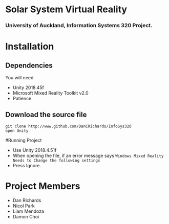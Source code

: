 # Solar System Virtual Reality 
### University of Auckland, Information Systems 320 Project.

# Installation
## Dependencies
You will need
- Unity 2018.45f
- Microsoft Mixed Reality Toolkit v2.0
- Patience
## Download the source file
``` 
git clone http://www.github.com/DanCRichards/InfoSys320
open Unity
```
#Running Project
- Use Unity 2018.4.51f
- When opening the file, if an error message says
``` Windows Mixed Reality Needs to Change the following settings ```
- Press Ignore.

# Project Members
- Dan Richards
- Nicol Park 
- Liam Mendoza
- Damon Choi

